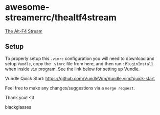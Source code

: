 # awesome-streamerrc/thealtf4stream

[The Alt-F4 Stream](https://www.twitch.tv/thealtf4stream)

## Setup

To properly setup this `.vimrc` configuration you will need to download and setup `Vundle`, copy the `.vimrc` file from here, and then run `:PluginInstall` when inside `vim` program. See the link below for setting up Vundle.

Vundle Quick Start: https://github.com/VundleVim/Vundle.vim#quick-start

Feel free to make any changes/suggestions via a `merge request`.

Thank you! <3

blackglasses
